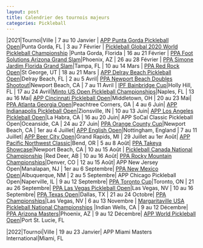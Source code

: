 ```yaml
---
layout: post
title: Calendrier des tournois majeurs
categories: Pickleball
---
```


|2021|Tournoi|Ville
| 7 au 10 Janvier | [APP Punta Gorda Pickleball Open](https://www.pickleballtournaments.com/tournamentinfo.pl?tid=3580)|Punta Gorda, FL
| 3 au 7 Février | [Pickleball Global 2020 World Pickleball Championship](https://pickleball.global/compete/2020-world-pickleball-championship/about) |Punta Gorda, Florida 
| 16 au 21 Février | [PPA Foot Solutions Arizona Grand Slam](https://www.pickleballtournaments.com/tournamentinfo.pl?tid=4237)|Phoenix, AZ
| 26 au 28 Février | [PPA Simone Jardim Florida Grand Slam](https://www.pickleballtournaments.com/tournamentinfo.pl?tid=4649)|Tampa, FL
| 10 au 14 Mars | [PPA Red Rock Open](https://www.pickleballtournaments.com/tournamentinfo.pl?tid=4584)|St George, UT
| 18 au 21 Mars | [APP Delray Beach Pickleball Open](https://www.pickleballtournaments.com/tournamentinfo.pl?tid=4651)|Delray Beach, FL
| 2 au 5 Avril| [PPA Newport Beach Doubles Shootout](https://www.pickleballtournaments.com/tournamentinfo.pl?tid=4593)|Newport Beach, CA
| 7 au 11 Avril | [IPF Bainbridge Cup](https://www.pickleballtournaments.com/tournamentinfo.pl?tid=4612)|Holly Hill, FL
| 17 au 24 Avril|[Minto US Open Pickleball Championships](https://www.pickleballtournaments.com/tournamentinfo.pl?tid=3679)|Naples, FL
| 13 au 16 Mai| [APP Cincinnati Pickleball Open](https://www.pickleballtournaments.com/tournamentinfo.pl?tid=4776)|Middletown, OH
| 20 au 23 Mai| [PPA Atlanta Georgia Open](https://www.pickleballtournaments.com/tournamentinfo.pl?tid=3361)|Peachtree Corners, GA
| 4 au 6 Juin| [APP Indianapolis Pickleball Open](https://www.pickleballtournaments.com/tournamentinfo.pl?tid=4880)|Zionsville, IN
| 10 au 13 Juin| [APP Los Angeles Pickleball Open](https://www.pickleballtournaments.com/tournamentinfo.pl?tid=4566)|La Habra, CA
| 16 au 20 Juin| APP SoCal Classic Pickleball Open|Oceanside, CA
| 24 au 27 Juin| [PPA Orange County Cup](https://www.pickleballtournaments.com/tournamentinfo.pl?tid=4399)|Newport Beach, CA
| 1er au 4 Juillet| [APP English Open](https://www.pickleballengland.org/tournaments/)|Nottingham, England
| 7 au 11 Juillet| [APP Beer City Open](https://www.pickleballtournaments.com/tournamentinfo.pl?tid=3581)|Grand Rapids, MI
| 29 Juillet au 1er Août| [APP Pacific Northwest Classic](https://www.pickleballtournaments.com/tournamentinfo.pl?tid=3602)|Bend, OR
| 5 au 8 Août| [PPA Takeya Showcase](https://www.pickleballtournaments.com/tournamentinfo.pl?tid=4603)|Newport Beach, CA
| 10 au 15 Août | [Pickleball Canada National Championship](https://www.pickleballtournaments.com/tournamentinfo.pl?tid=4389) |Red Deer, AB
| 10 au 16 Août| [PPA Rocky Mountain Championships](https://www.pickleballtournaments.com/tournamentinfo.pl?tid=4419)|Denver, CO
| 12 au 15 Août| APP New Jersey Open|Manalapan, NJ
| 1er au 6 Septembre| [PPA New Mexico Open](https://www.pickleballtournaments.com/tournamentinfo.pl?tid=4552)|Albuquerque, NM
| 2 au 5 Septembre| APP Chicago Pickleball Open|Naperville, IL
| 9 au 12 Septembre| [PPA Toronto Cup](https://www.pickleballtournaments.com/tournamentinfo.pl?tid=4596)|Toronto, ON
| 21 au 26 Septembre| [PPA Las Vegas Pickleball Open](https://www.pickleballtournaments.com/tournamentinfo.pl?tid=4658)|Las Vegas, NV
| 10 au 16 Septembre| [PPA Texas Open](https://www.pickleballtournaments.com/tournamentinfo.pl?tid=4601)|Dallas, TX
| 21 au 24 Octobre| [PPA Championships](https://www.pickleballtournaments.com/tournamentinfo.pl?tid=4602)|Las Vegas, NV
| 6 au 13 Novembre | [Margaritaville USA Pickleball National Championships](https://usapickleballnationalchampionships.com/event-info/competition-events/) |Indian Wells, CA
| 9 au 12 Décembre| [PPA Arizona Masters](https://www.pickleballtournaments.com/tournamentinfo.pl?tid=4594)|Phoenix, AZ
| 9 au 12 Décembre| [APP World Pickleball Open](https://www.pickleballtournaments.com/tournamentinfo.pl?tid=3950)|Port St. Lucie, FL

|2022|Tournoi|Ville
| 19 au 23 Janvier| APP Miami Masters International|Miami, FL
